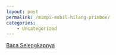 ```yaml
---
layout: post
permalink: /mimpi-mobil-hilang-primbon/
categories:
    - Uncategorized
---
```


[Baca Selengkapnya](/10)